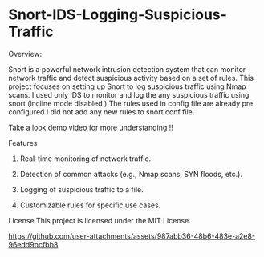 # Snort-IDS-Logging-Suspicious-Traffic

Overview:

Snort is a powerful network intrusion detection system that can monitor network traffic and detect suspicious activity based on a set of rules. This project focuses on setting up Snort to log suspicious traffic using Nmap scans.
I used only IDS to monitor and log the any suspicious traffic using snort (incline mode disabled )
The rules used in config file are already pre configured I did not add any new rules to snort.conf file.

Take a look demo video for more understanding !!



Features
1) Real-time monitoring of network traffic.

2) Detection of common attacks (e.g., Nmap scans, SYN floods, etc.).

3) Logging of suspicious traffic to a file.

4) Customizable rules for specific use cases.
   


License
This project is licensed under the MIT License.




https://github.com/user-attachments/assets/987abb36-48b6-483e-a2e8-96edd9bcfbb8

